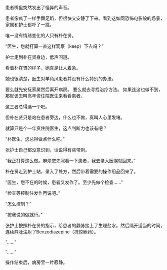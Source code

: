 患者嘴里突然发出了怪异的声音。

患者像疯了一样手舞足蹈，但很快又安静了下来。看到这如同恐怖电影般的场景，家属和护士都吓了一跳。

唯一没有情绪变化的人只有朴在贤。

“医生，您就打算一直这样观察（keep）下去吗？”

护士走到朴在贤身边，低声问道。

看着朴在贤的样子，她真是让人着急。

她也很清楚，医生对羊角风患者并没有什么特别的办法。

要么就先安抚家属然后离开病房。
要么就去寻找治疗方法。
如果连这也做不到，那就该去叫高年资住院医生来看看患者。

这三者总得选一个吧。

但朴在贤只是站在患者旁边，什么也不做，真叫人心里发堵。

就算只是个一年资住院医生，这点判断力也该有吧？

“朴医生，您总得做点什么吧。”

张护士自己都没意识到，话说得有些带刺。

“我正打算这么做。麻烦您先照看一下患者，我去录入医嘱就回来。”

朴在贤走到护士站，录入了处方，然后带着需要的操作用品回来了。

“医生，您不在的时候，患者又发作了。至少先做个检查……”

“检查等控制住发作再说吧。”

“怎么控制？”

“按我说的做就行。”

张护士按照朴在贤的指示，给患者的静脉接上了生理盐水。然后隔开适当的时间，连续静脉注射了Benzodiazepine（抗惊厥药）。

“……”

“……”

操作结束后，病房里一片寂静。